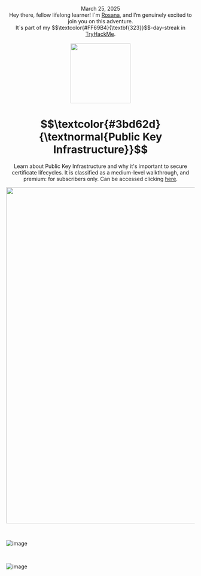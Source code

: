 <p align="center">March 25, 2025<br>
Hey there, fellow lifelong learner! I´m <a href="https://www.linkedin.com/in/rosanafssantos/">Rosana</a>, and I’m genuinely excited to join you on this adventure.<br>
It´s part of my $$\textcolor{#FF69B4}{\textbf{323}}$$-day-streak in  <a href="https://tryhackme.com">TryHackMe</a>.<br><br>
  <img width="160px" src="https://github.com/user-attachments/assets/92e7b8ef-d2e8-4b40-bad6-332f2301d32f"></p>

<h1 align="center">
  $$\textcolor{#3bd62d}{\textnormal{Public Key Infrastructure}}$$
</h1>
<p align="center">Learn about Public Key Infrastructure and why it's important to secure certificate lifecycles.  It is classified as a medium-level walkthrough, and premium: for subscribers only. Can be accessed clicking <a href="https://tryhackme.com/room/publickeyinfrastructure">here</a>.</p>
                                                              
<p align="center"> <img width="900px" src="https://github.com/user-attachments/assets/c68be3fd-3b6e-4e96-82c1-b689a69ee005"> </p>

<br>


![image](https://github.com/user-attachments/assets/136c45a5-dab7-4455-9f7b-da468c02fc29)


<br>

![image](https://github.com/user-attachments/assets/48563804-fba8-4569-bd66-74c33fe50efb)


